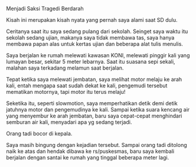 Menjadi Saksi Tragedi Berdarah

Kisah ini merupakan kisah nyata yang pernah saya alami saat SD dulu. 

Ceritanya saat itu saya sedang pulang dari sekolah. Seinget saya waktu itu sekolah sedang ujian, makanya saya tidak membawa tas, saya hanya membawa papan alas untuk kertas ujian dan beberapa alat tulis menulis.

Saya berjalan ke rumah melewati kawasan KONI, melewati pinggir kali yang lumayan besar, sekitar 5 meter lebarnya. Saat itu suasana sepi sekali, malahan saya terkadang melamun saat berjalan.

Tepat ketika saya melewati jembatan, saya melihat motor melaju ke arah kali, entah mengapa saat sudah dekat ke kali, pengemudi tersebut mematikan motornya, tapi motor itu terus melaju!

Seketika itu, seperti slowmotion, saya memperhatikan detik demi detik jatuhnya motor dan pengemudinya ke kali. Sampai ketika suara kencang air yang menyembur ke arah jembatan, baru saya cepat-cepat menghindari semburan air kali, menyadari apa yg sedang terjadi.

Orang tadi bocor di kepala.

Saya masih bingung dengan kejadian tersebut. Sampai orang tadi ditolong naik ke atas dan hendak dibawa ke rs/puskesmas, baru saya kembali berjalan dengan santai ke rumah yang tinggal beberapa meter lagi.